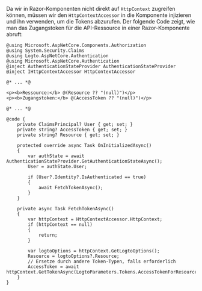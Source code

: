 Da wir in Razor-Komponenten nicht direkt auf `HttpContext` zugreifen können, müssen wir den `HttpContextAccessor` in die Komponente injizieren und ihn verwenden, um die Tokens abzurufen. Der folgende Code zeigt, wie man das Zugangstoken für die API-Ressource in einer Razor-Komponente abruft:

```cshtml title="Components/Pages/Index.razor"
@using Microsoft.AspNetCore.Components.Authorization
@using System.Security.Claims
@using Logto.AspNetCore.Authentication
@using Microsoft.AspNetCore.Authentication
@inject AuthenticationStateProvider AuthenticationStateProvider
@inject IHttpContextAccessor HttpContextAccessor

@* ... *@

<p><b>Ressource:</b> @(Resource ?? "(null)")</p>
<p><b>Zugangstoken:</b> @(AccessToken ?? "(null)")</p>

@* ... *@

@code {
    private ClaimsPrincipal? User { get; set; }
    private string? AccessToken { get; set; }
    private string? Resource { get; set; }

    protected override async Task OnInitializedAsync()
    {
        var authState = await AuthenticationStateProvider.GetAuthenticationStateAsync();
        User = authState.User;

        if (User?.Identity?.IsAuthenticated == true)
        {
            await FetchTokenAsync();
        }
    }

    private async Task FetchTokenAsync()
    {
        var httpContext = HttpContextAccessor.HttpContext;
        if (httpContext == null)
        {
            return;
        }

        var logtoOptions = httpContext.GetLogtoOptions();
        Resource = logtoOptions?.Resource;
        // Ersetze durch andere Token-Typen, falls erforderlich
        AccessToken = await httpContext.GetTokenAsync(LogtoParameters.Tokens.AccessTokenForResource);
    }
}
```
